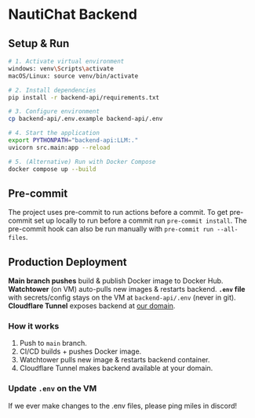# NautiChat Backend

## Setup & Run

```bash
# 1. Activate virtual environment
windows: venv\Scripts\activate
macOS/Linux: source venv/bin/activate

# 2. Install dependencies
pip install -r backend-api/requirements.txt

# 3. Configure environment
cp backend-api/.env.example backend-api/.env

# 4. Start the application
export PYTHONPATH="backend-api:LLM:."
uvicorn src.main:app --reload

# 5. (Alternative) Run with Docker Compose
docker compose up --build
```

## Pre-commit

The project uses pre-commit to run actions before a commit. To get pre-commit set up locally to run before a commit run `pre-commit install`. The pre-commit hook can also be run manually with `pre-commit run --all-files`.


## Production Deployment

**Main branch pushes** build & publish Docker image to Docker Hub.
**Watchtower** (on VM) auto-pulls new images & restarts backend.
**`.env` file** with secrets/config stays on the VM at `backend-api/.env` (never in git).
**Cloudflare Tunnel** exposes backend at [our domain](http://nautichat-backend-tunnel-fun.shop/).

### How it works

1. Push to `main` branch.
2. CI/CD builds + pushes Docker image.
3. Watchtower pulls new image & restarts backend container.
4. Cloudflare Tunnel makes backend available at your domain.

### Update `.env` on the VM

If we ever make changes to the .env files, please ping miles in discord!

